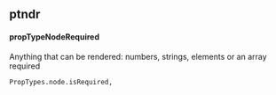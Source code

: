 ## ptndr
#### propTypeNodeRequired
Anything that can be rendered: numbers, strings, elements or an array required
```
PropTypes.node.isRequired,
```